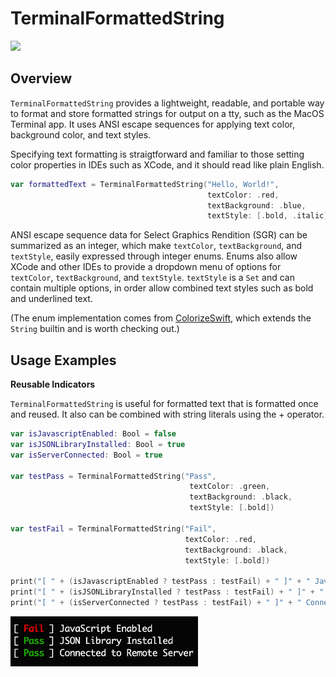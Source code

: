 # TerminalFormattedString

<img src="https://img.shields.io/github/license/patrickdeanbrown/TerminalFormattedString?style=for-the-badge">

## Overview
`TerminalFormattedString` provides a lightweight, readable, and portable way to format and store 
formatted strings for output on a tty, such as the MacOS Terminal app. It uses ANSI escape sequences for applying
text color, background color, and text styles.

Specifying text formatting is straigtforward and familiar to those setting color properties in IDEs such as XCode,
and it should read like plain English.

```swift
var formattedText = TerminalFormattedString("Hello, World!",
                                            textColor: .red,
                                            textBackground: .blue,
                                            textStyle: [.bold, .italic])
```



ANSI escape sequence data for Select Graphics Rendition (SGR) can be summarized as an integer, which make
`textColor`, `textBackground`, and `textStyle`, easily expressed through integer enums. Enums also allow XCode 
and other IDEs to provide a dropdown menu of options for `textColor`, `textBackground`, and `textStyle`. `textStyle`
is a `Set` and can contain multiple options, in order allow combined text styles such as bold and underlined text.

(The enum implementation comes from [ColorizeSwift](https://github.com/mtynior/ColorizeSwift), which extends the `String` builtin and is worth checking out.)

## Usage Examples

**Reusable Indicators**

`TerminalFormattedString` is useful for formatted text that is formatted once and reused. It also can be combined with string literals using the + operator.

```swift
var isJavascriptEnabled: Bool = false
var isJSONLibraryInstalled: Bool = true
var isServerConnected: Bool = true

var testPass = TerminalFormattedString("Pass",
                                        textColor: .green,
                                        textBackground: .black,
                                        textStyle: [.bold])

var testFail = TerminalFormattedString("Fail",
                                       textColor: .red,
                                       textBackground: .black,
                                       textStyle: [.bold])

print("[ " + (isJavascriptEnabled ? testPass : testFail) + " ]" + " JavaScript Enabled")
print("[ " + (isJSONLibraryInstalled ? testPass : testFail) + " ]" + " JSON Library Installed")
print("[ " + (isServerConnected ? testPass : testFail) + " ]" + " Connected to Remote Server")

```
<img src="Assets/pass_fail.png" width="300">



